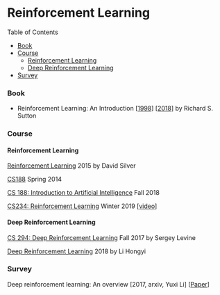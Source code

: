 # Reinforcement Learning

Table of Contents
- <a href="#book">Book</a>
- <a href="#course">Course</a>
  - <a href="#RL">Reinforcement Learning</a>
  - <a href="#DRL">Deep Reinforcement Learning</a>
- <a href="#survey">Survey</a>
  
### <a name="book">Book</a>
-  Reinforcement Learning: An Introduction \[[1998]()\] \[[2018]()\] by Richard S. Sutton

### <a name="course">Course</a>

#### <a name="RL">Reinforcement Learning</a>

[Reinforcement Learning](http://www0.cs.ucl.ac.uk/staff/D.Silver/web/Teaching.html) 2015 by David Silver

[CS188](http://ai.berkeley.edu/home.html) Spring 2014

[CS 188: Introduction to Artificial Intelligence](http://www-inst.eecs.berkeley.edu/~cs188/fa18/) Fall 2018

[CS234: Reinforcement Learning](http://web.stanford.edu/class/cs234/index.html) Winter 2019 \[[video](https://www.youtube.com/watch?v=FgzM3zpZ55o&list=PLoROMvodv4rOSOPzutgyCTapiGlY2Nd8u)\]

#### <a name="DRL">Deep Reinforcement Learning</a>

[CS 294: Deep Reinforcement Learning](http://rail.eecs.berkeley.edu/deeprlcourse-fa17/index.html) Fall 2017 by Sergey Levine

[Deep Reinforcement Learning](https://www.youtube.com/watch?v=z95ZYgPgXOY&list=PLJV_el3uVTsODxQFgzMzPLa16h6B8kWM_) 2018 by Li Hongyi

### <a name="survey">Survey</a>

Deep reinforcement learning: An overview \[2017, arxiv, Yuxi Li\] \[[Paper](https://arxiv.org/pdf/1701.07274.pdf)\]






